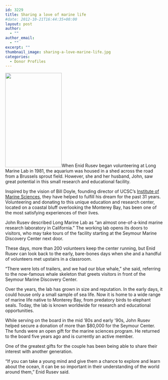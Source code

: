 ```yaml
---
id: 3229
title: Sharing a love of marine life
#date: 2012-10-21T16:44:35+00:00
layout: post
author:
  - ""
author_email:
  - ""
excerpt: ""
thumbnail_image: sharing-a-love-marine-life.jpg
categories:
  - Donor Profiles
---
```

<img class="alignright size-medium wp-image-3230" src="http://live-ucsc-giving.pantheonsite.io/wp-content/uploads/2017/09/sharing-a-love-marine-life-180x300.jpg" alt="" width="180" height="300" srcset="https://ucsc-giving.lndo.site/wp-content/uploads/2017/09/sharing-a-love-marine-life-180x300.jpg 180w, https://ucsc-giving.lndo.site/wp-content/uploads/2017/09/sharing-a-love-marine-life.jpg 297w" sizes="(max-width: 180px) 100vw, 180px" />When Enid Rusev began volunteering at Long Marine Lab in 1981, the aquarium was housed in a shed across the road from a Brussels sprout field. However, she and her husband, John, saw great potential in this small research and educational facility.

Inspired by the vision of Bill Doyle, founding director of UCSC&#8217;s [Institute of Marine Sciences](https://seymourcenter.ucsc.edu/marine-science/institute-of-marine-sciences-long-marine-lab-ucsc/), they have helped to fulfill his dream for the past 31 years. Volunteering and donating to this unique education and research center, located on a coastal bluff overlooking the Monterey Bay, has been one of the most satisfying experiences of their lives.

John Rusev described Long Marine Lab as &#8220;an almost one-of-a-kind marine research laboratory in California.&#8221; The working lab opens its doors to visitors, who may take tours of the facility starting at the Seymour Marine Discovery Center next door.

These days, more than 200 volunteers keep the center running, but Enid Rusev can look back to the early, bare-bones days when she and a handful of volunteers met upstairs in a classroom.

&#8220;There were lots of trailers, and we had our blue whale,&#8221; she said, referring to the now-famous whale skeleton that greets visitors in front of the Seymour Marine Discovery Center.

Over the years, the lab has grown in size and reputation. In the early days, it could house only a small sample of sea life. Now it is home to a wide range of marine life native to Monterey Bay, from predatory birds to elephant seals. Today, the lab is known worldwide for research and educational opportunities.

While serving on the board in the mid &#8217;80s and early &#8217;90s, John Rusev helped secure a donation of more than $80,000 for the Seymour Center. The funds were an open gift for the marine sciences program. He returned to the board five years ago and is currently an active member.

One of the greatest gifts for the couple has been being able to share their interest with another generation.

&#8220;If you can take a young mind and give them a chance to explore and learn about the ocean, it can be so important in their understanding of the world around them,&#8221; Enid Rusev said.
